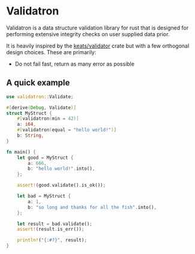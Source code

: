 # Validatron

Validatron is a data structure validation library for rust that is designed for performing extensive
integrity checks on user supplied data prior.

It is heavily inspired by the [keats/validator][1] crate but with a few orthogonal design choices. These are primarily:

- Do not fail fast, return as many error as possible


## A quick example

```rust
use validatron::Validate;

#[derive(Debug, Validate)]
struct MyStruct {
    #[validatron(min = 42)]
    a: i64,
    #[validatron(equal = "hello world!")]
    b: String,
}

fn main() {
    let good = MyStruct {
        a: 666,
        b: "hello world!".into(),
    };

    assert!(good.validate().is_ok());

    let bad = MyStruct {
        a: 1,
        b: "so long and thanks for all the fish".into(),
    };

    let result = bad.validate();
    assert!(result.is_err());

    println!("{:#?}", result);
}
```

[1]: https://github.com/Keats/validator
